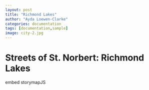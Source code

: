 ```yaml
---
layout: post
title: "Richmond Lakes"
author: "Ayda Loewen-Clarke"
categories: documentation
tags: [documentation,sample]
image: city-2.jpg
---
```


# Streets of St. Norbert: Richmond Lakes 

embed storymapJS
